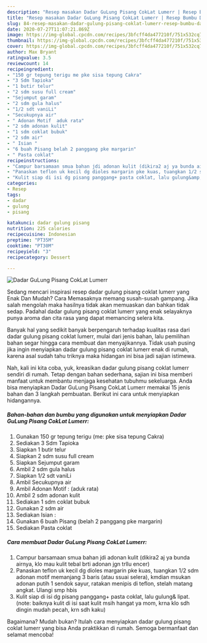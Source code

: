 ```yaml
---
description: "Resep masakan Dadar GuLung Pisang CokLat Lumerr | Resep Bumbu Dadar GuLung Pisang CokLat Lumerr Yang Bikin Ngiler"
title: "Resep masakan Dadar GuLung Pisang CokLat Lumerr | Resep Bumbu Dadar GuLung Pisang CokLat Lumerr Yang Bikin Ngiler"
slug: 84-resep-masakan-dadar-gulung-pisang-coklat-lumerr-resep-bumbu-dadar-gulung-pisang-coklat-lumerr-yang-bikin-ngiler
date: 2020-07-27T11:07:21.869Z
image: https://img-global.cpcdn.com/recipes/3bfcff4da477210f/751x532cq70/dadar-gulung-pisang-coklat-lumerr-foto-resep-utama.jpg
thumbnail: https://img-global.cpcdn.com/recipes/3bfcff4da477210f/751x532cq70/dadar-gulung-pisang-coklat-lumerr-foto-resep-utama.jpg
cover: https://img-global.cpcdn.com/recipes/3bfcff4da477210f/751x532cq70/dadar-gulung-pisang-coklat-lumerr-foto-resep-utama.jpg
author: Max Bryant
ratingvalue: 3.5
reviewcount: 14
recipeingredient:
- "150 gr tepung terigu me pke sisa tepung Cakra"
- "3 Sdm Tapioka"
- "1 butir telur"
- "2 sdm susu full cream"
- "Sejumput garam"
- "2 sdm gula halus"
- "1/2 sdt vaniLi"
- "Secukupnya air"
- " Adonan Motif  aduk rata"
- "2 sdm adonan kulit"
- "1 sdm coklat bubuk"
- "2 sdm air"
- " Isian "
- "6 buah Pisang belah 2 panggang pke margarin"
- " Pasta coklat"
recipeinstructions:
- "Campur barsamaan smua bahan jdi adonan kulit (dikira2 aj ya bunda airnya, klo mau kulit tebal brti adonan jgn trllu encer)"
- "Panaskan teflon uk kecil dg dioles margarin pke kuas, tuangkan 1/2 sdm adonan motif memanjang 3 baris (atau ssuai selera), kmdian msukan adonan putih 1 sendok sayur, ratakan menipis di teflon, stelah matang angkat. Ulangi smp hbis"
- "Kulit siap di isi dg pisang panggang+ pasta coklat, lalu gulung&amp; lipat. (note: baiknya kulit di isi saat kulit msih hangat ya mom, krna klo sdh dingin mudah pecah, krn sdh kaku)"
categories:
- Resep
tags:
- dadar
- gulung
- pisang

katakunci: dadar gulung pisang 
nutrition: 225 calories
recipecuisine: Indonesian
preptime: "PT35M"
cooktime: "PT30M"
recipeyield: "3"
recipecategory: Dessert

---
```



![Dadar GuLung Pisang CokLat Lumerr](https://img-global.cpcdn.com/recipes/3bfcff4da477210f/751x532cq70/dadar-gulung-pisang-coklat-lumerr-foto-resep-utama.jpg)

Sedang mencari inspirasi resep dadar gulung pisang coklat lumerr yang Enak Dan Mudah? Cara Memasaknya memang susah-susah gampang. Jika salah mengolah maka hasilnya tidak akan memuaskan dan bahkan tidak sedap. Padahal dadar gulung pisang coklat lumerr yang enak selayaknya punya aroma dan cita rasa yang dapat memancing selera kita.



Banyak hal yang sedikit banyak berpengaruh terhadap kualitas rasa dari dadar gulung pisang coklat lumerr, mulai dari jenis bahan, lalu pemilihan bahan segar hingga cara membuat dan menyajikannya. Tidak usah pusing jika ingin menyiapkan dadar gulung pisang coklat lumerr enak di rumah, karena asal sudah tahu triknya maka hidangan ini bisa jadi sajian istimewa.


Nah, kali ini kita coba, yuk, kreasikan dadar gulung pisang coklat lumerr sendiri di rumah. Tetap dengan bahan sederhana, sajian ini bisa memberi manfaat untuk membantu menjaga kesehatan tubuhmu sekeluarga. Anda bisa menyiapkan Dadar GuLung Pisang CokLat Lumerr memakai 15 jenis bahan dan 3 langkah pembuatan. Berikut ini cara untuk menyiapkan hidangannya.

<!--inarticleads1-->

##### Bahan-bahan dan bumbu yang digunakan untuk menyiapkan Dadar GuLung Pisang CokLat Lumerr:

1. Gunakan 150 gr tepung terigu (me: pke sisa tepung Cakra)
1. Sediakan 3 Sdm Tapioka
1. Siapkan 1 butir telur
1. Siapkan 2 sdm susu full cream
1. Siapkan Sejumput garam
1. Ambil 2 sdm gula halus
1. Siapkan 1/2 sdt vaniLi
1. Ambil Secukupnya air
1. Ambil  Adonan Motif : (aduk rata)
1. Ambil 2 sdm adonan kulit
1. Sediakan 1 sdm coklat bubuk
1. Gunakan 2 sdm air
1. Sediakan  Isian :
1. Gunakan 6 buah Pisang (belah 2 panggang pke margarin)
1. Sediakan  Pasta coklat




<!--inarticleads2-->

##### Cara membuat Dadar GuLung Pisang CokLat Lumerr:

1. Campur barsamaan smua bahan jdi adonan kulit (dikira2 aj ya bunda airnya, klo mau kulit tebal brti adonan jgn trllu encer)
1. Panaskan teflon uk kecil dg dioles margarin pke kuas, tuangkan 1/2 sdm adonan motif memanjang 3 baris (atau ssuai selera), kmdian msukan adonan putih 1 sendok sayur, ratakan menipis di teflon, stelah matang angkat. Ulangi smp hbis
1. Kulit siap di isi dg pisang panggang+ pasta coklat, lalu gulung&amp; lipat. (note: baiknya kulit di isi saat kulit msih hangat ya mom, krna klo sdh dingin mudah pecah, krn sdh kaku)




Bagaimana? Mudah bukan? Itulah cara menyiapkan dadar gulung pisang coklat lumerr yang bisa Anda praktikkan di rumah. Semoga bermanfaat dan selamat mencoba!

